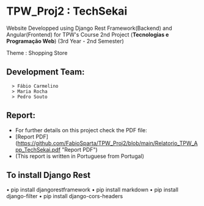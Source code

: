 # TPW_Proj2 : TechSekai 

Website Developped using Django Rest Framework(Backend) and Angular(Frontend) for TPW's Course 2nd Project  (**Tecnologias e Programação Web**) (3rd Year - 2nd Semester)

Theme : Shopping Store

## Development Team:
      > Fábio Carmelino
      > Maria Rocha
      > Pedro Souto
      
## Report:
   * For further details on this project check the PDF file: 
   * [Report PDF] (https://github.com/FabioSparta/TPW_Proj2/blob/main/Relatorio_TPW_App_TechSekai.pdf "Report PDF") 
   * (This report is written in Portuguese from Portugal)

## To install Django Rest
• pip install djangorestframework
• pip install markdown
• pip install django-filter
• pip install django-cors-headers
